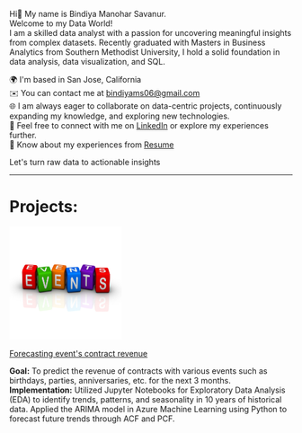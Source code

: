 Hi👋 My name is Bindiya Manohar Savanur.   
Welcome to my Data World!   
I am a skilled data analyst with a passion for uncovering meaningful insights from complex datasets. Recently graduated with Masters in Business Analytics from Southern Methodist University, I hold a solid foundation in data analysis, data visualization, and SQL.

🌍  I'm based in San Jose, California  
✉️  You can contact me at bindiyams06@gmail.com  
🌐 I am always eager to collaborate on data-centric projects, continuously expanding my knowledge, and exploring new technologies.  
🤝  Feel free to connect with me on [LinkedIn](https://www.linkedin.com/in/bindiya-savanur06/) or explore my experiences further.  
📄 Know about my experiences from [Resume](https://github.com/bindiyams06/bindiyams06/blob/main/Data%20Analysis%20Resume_BindiyaMS.pdf)  

Let's turn raw data to actionable insights 

---------------------------------------------------------------------------------------------------------------------------------  
# Projects:
<img src="https://github.com/bindiyams06/bindiyams06/blob/main/events.jpg" width="200" height="200" style="margin-right: 20px;"/>

[Forecasting event's contract revenue](https://github.com/bindiyams06/revenue-forecast) 
  <div>
    <strong>Goal:</strong> To predict the revenue of contracts with various events such as birthdays, parties, anniversaries, etc. for the next 3 months. 
    <strong>Implementation:</strong> Utilized Jupyter Notebooks for Exploratory Data Analysis (EDA) to identify trends, patterns, and seasonality in 10 years of historical data. Applied the ARIMA model in Azure Machine Learning using Python to forecast future trends through ACF and PCF.
  </div>



